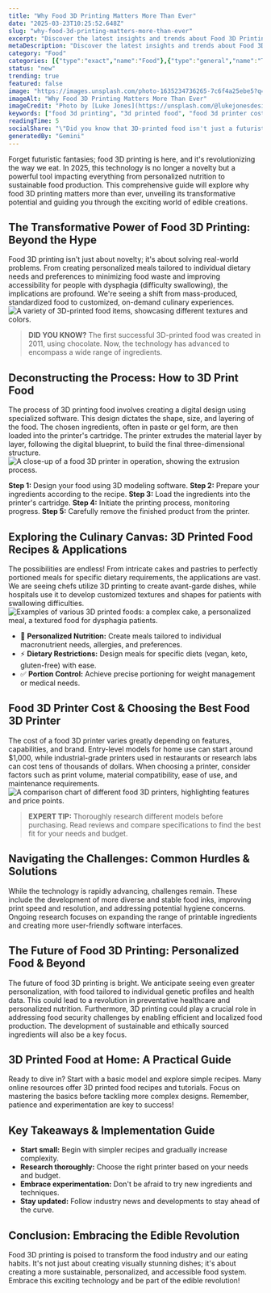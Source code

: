 ```yaml
---
title: "Why Food 3D Printing Matters More Than Ever"
date: "2025-03-23T10:25:52.648Z"
slug: "why-food-3d-printing-matters-more-than-ever"
excerpt: "Discover the latest insights and trends about Food 3D Printing. This comprehensive guide covers everything you need to know about Food 3D Printing in 2025."
metaDescription: "Discover the latest insights and trends about Food 3D Printing. This comprehensive guide covers everything you need to know about Food 3D Printing in 2025."
category: "Food"
categories: [{"type":"exact","name":"Food"},{"type":"general","name":"Technology"},{"type":"medium","name":"Additive Manufacturing"},{"type":"specific","name":"Material Science"},{"type":"niche","name":"Bioprinting"}]
status: "new"
trending: true
featured: false
image: "https://images.unsplash.com/photo-1635234736265-7c6f4a25ebe5?q=85&w=1200&fit=max&fm=webp&auto=compress"
imageAlt: "Why Food 3D Printing Matters More Than Ever"
imageCredit: "Photo by [Luke Jones](https://unsplash.com/@lukejonesdesign) on Unsplash"
keywords: ["food 3d printing", "3d printed food", "food 3d printer cost", "best food 3d printer", "3d printed food recipes", "how to 3d print food", "3d printed food at home", "buy food 3d printer", "future of food 3d printing", "3d printed personalized food"]
readingTime: 5
socialShare: "\"Did you know that 3D-printed food isn't just a futuristic fantasy? In 2025, it's already solving real-world problems, from personalized nutrition to minimizing food waste – and it's only getting started!\""
generatedBy: "Gemini"
---
```




Forget futuristic fantasies; food 3D printing is here, and it's revolutionizing the way we eat.  In 2025, this technology is no longer a novelty but a powerful tool impacting everything from personalized nutrition to sustainable food production. This comprehensive guide will explore why food 3D printing matters more than ever, unveiling its transformative potential and guiding you through the exciting world of edible creations.

## The Transformative Power of Food 3D Printing: Beyond the Hype

Food 3D printing isn't just about novelty; it's about solving real-world problems.  From creating personalized meals tailored to individual dietary needs and preferences to minimizing food waste and improving accessibility for people with dysphagia (difficulty swallowing), the implications are profound.  We're seeing a shift from mass-produced, standardized food to customized, on-demand culinary experiences. ![A variety of 3D-printed food items, showcasing different textures and colors.](https://images.unsplash.com/photo-1631700611307-37dbcb89ef7e?q=85&w=1200&fit=max&fm=webp&auto=compress)

> **DID YOU KNOW?**  The first successful 3D-printed food was created in 2011, using chocolate.  Now, the technology has advanced to encompass a wide range of ingredients.

## Deconstructing the Process: How to 3D Print Food

The process of 3D printing food involves creating a digital design using specialized software.  This design dictates the shape, size, and layering of the food.  The chosen ingredients, often in paste or gel form, are then loaded into the printer's cartridge. The printer extrudes the material layer by layer, following the digital blueprint, to build the final three-dimensional structure. ![A close-up of a food 3D printer in operation, showing the extrusion process.](https://images.unsplash.com/photo-1635234736265-7c6f4a25ebe5?q=85&w=1200&fit=max&fm=webp&auto=compress)

**Step 1:** Design your food using 3D modeling software.
**Step 2:** Prepare your ingredients according to the recipe.
**Step 3:** Load the ingredients into the printer's cartridge.
**Step 4:** Initiate the printing process, monitoring progress.
**Step 5:** Carefully remove the finished product from the printer.

## Exploring the Culinary Canvas: 3D Printed Food Recipes & Applications

The possibilities are endless!  From intricate cakes and pastries to perfectly portioned meals for specific dietary requirements, the applications are vast.  We are seeing chefs utilize 3D printing to create avant-garde dishes, while hospitals use it to develop customized textures and shapes for patients with swallowing difficulties.  ![Examples of various 3D printed foods: a complex cake, a personalized meal, a textured food for dysphagia patients.](https://images.unsplash.com/photo-1618005198926-1d21ec75e8be?q=85&w=1200&fit=max&fm=webp&auto=compress)

* 🔑 **Personalized Nutrition:** Create meals tailored to individual macronutrient needs, allergies, and preferences.
* ⚡ **Dietary Restrictions:**  Design meals for specific diets (vegan, keto, gluten-free) with ease.
* ✅ **Portion Control:** Achieve precise portioning for weight management or medical needs.

##  Food 3D Printer Cost & Choosing the Best Food 3D Printer

The cost of a food 3D printer varies greatly depending on features, capabilities, and brand.  Entry-level models for home use can start around $1,000, while industrial-grade printers used in restaurants or research labs can cost tens of thousands of dollars.  When choosing a printer, consider factors such as print volume, material compatibility, ease of use, and maintenance requirements. ![A comparison chart of different food 3D printers, highlighting features and price points.](https://images.unsplash.com/photo-1634320714682-ae8b9c9cee60?q=85&w=1200&fit=max&fm=webp&auto=compress)

> **EXPERT TIP:** Thoroughly research different models before purchasing. Read reviews and compare specifications to find the best fit for your needs and budget.

##  Navigating the Challenges:  Common Hurdles & Solutions

While the technology is rapidly advancing, challenges remain.  These include the development of more diverse and stable food inks, improving print speed and resolution, and addressing potential hygiene concerns.  Ongoing research focuses on expanding the range of printable ingredients and creating more user-friendly software interfaces.

## The Future of Food 3D Printing: Personalized Food & Beyond

The future of food 3D printing is bright.  We anticipate seeing even greater personalization, with food tailored to individual genetic profiles and health data.  This could lead to a revolution in preventative healthcare and personalized nutrition.  Furthermore, 3D printing could play a crucial role in addressing food security challenges by enabling efficient and localized food production.  The development of sustainable and ethically sourced ingredients will also be a key focus.

##  3D Printed Food at Home: A Practical Guide

Ready to dive in?  Start with a basic model and explore simple recipes.  Many online resources offer 3D printed food recipes and tutorials.  Focus on mastering the basics before tackling more complex designs.  Remember, patience and experimentation are key to success!

## Key Takeaways & Implementation Guide

* **Start small:** Begin with simpler recipes and gradually increase complexity.
* **Research thoroughly:** Choose the right printer based on your needs and budget.
* **Embrace experimentation:**  Don't be afraid to try new ingredients and techniques.
* **Stay updated:** Follow industry news and developments to stay ahead of the curve.

## Conclusion: Embracing the Edible Revolution

Food 3D printing is poised to transform the food industry and our eating habits. It's not just about creating visually stunning dishes; it's about creating a more sustainable, personalized, and accessible food system.  Embrace this exciting technology and be part of the edible revolution!

